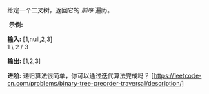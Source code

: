 给定一个二叉树，返回它的 _前序_ 遍历。

 **示例:**

**输入:** \[1,null,2,3\]  
   1
    \\
     2
    /
   3 

**输出:** \[1,2,3\]

**进阶:** 递归算法很简单，你可以通过迭代算法完成吗？ 
[https://leetcode-cn.com/problems/binary-tree-preorder-traversal/description/]
